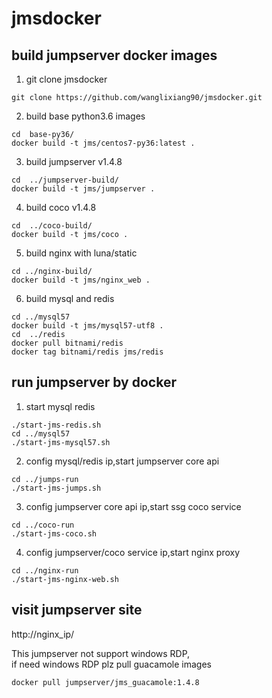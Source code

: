 # jmsdocker

## build jumpserver docker images
1. git clone jmsdocker <br>
```
git clone https://github.com/wanglixiang90/jmsdocker.git 
```
2. build base python3.6 images <br>
```
cd  base-py36/
docker build -t jms/centos7-py36:latest .
```
3. build jumpserver v1.4.8 <br>
```
cd  ../jumpserver-build/
docker build -t jms/jumpserver .
```
4. build coco v1.4.8 <br>
```
cd  ../coco-build/
docker build -t jms/coco .
```
5. build nginx with luna/static <br>
```
cd ../nginx-build/
docker build -t jms/nginx_web .
```
6. build mysql and redis <br>
```
cd ../mysql57
docker build -t jms/mysql57-utf8 .
cd  ../redis
docker pull bitnami/redis 
docker tag bitnami/redis jms/redis
```
## run jumpserver by docker <br>
1. start mysql redis <br>
```
./start-jms-redis.sh
cd ../mysql57
./start-jms-mysql57.sh
```
2. config mysql/redis ip,start jumpserver core api <br>
```
cd ../jumps-run
./start-jms-jumps.sh
```
3. config jumpserver core api ip,start ssg coco service <br>
```
cd ../coco-run
./start-jms-coco.sh
```
4. config jumpserver/coco service ip,start nginx proxy <br>
```
cd ../nginx-run
./start-jms-nginx-web.sh
```
## visit jumpserver site
 http://nginx_ip/

This jumpserver not support windows RDP,  <br>
if need windows RDP plz pull guacamole images <br>
```
docker pull jumpserver/jms_guacamole:1.4.8 
```
